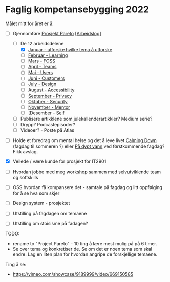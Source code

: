 # Faglig kompetansebygging 2022

Målet mitt for året er å:
- [ ] Gjennomføre [Prosjekt Pareto](/projects/pareto) [[Arbeidslog](/projects/pareto/progress)]
  - [ ] De 12 arbeidsdelene
    - [x] [Januar - utforske hvilke tema å utforske](/projects/pareto/0-topics)
    - [ ] [Februar - Learning](/projects/pareto/1-learning)
    - [ ] [Mars - FOSS](/projects/pareto/2-foss)
    - [ ] [April - Teams](/projects/pareto/3-teams)
    - [ ] [Mai - Users](/projects/pareto/4-users)
    - [ ] [Juni - Customers](/projects/pareto/5-customers)
    - [ ] [July - Design](/projects/pareto/6-design) 
    - [ ] [August - Accessibility](/projects/pareto/7-accessibility)
    - [ ] [September - Privacy](/projects/pareto/8-privacy)
    - [ ] [Oktober - Security](/projects/pareto/9-security)
    - [ ] [November - Mentor ](/projects/pareto/10-mentor)
    - [ ] [Desember - [Self](/projects/pareto/11-self)
  - [ ] Publisere artikklene som julekallenderartikkler? Medium serie?
  - [ ] Drypp? Podcastepisoder?
  - [ ] Videoer? - Poste på Atlas
- [ ] Holde et foredrag om mental helse og det å leve livet [Calming Down](/articles/calming-down)  (fagdag til sommeren ?) eller [På dypt vann](/articles/paa-dypt-vann) ved førstkommende fagdag? Fikk avslag.
- [x] Veilede / være kunde for prosjekt for IT2901 
- [ ] Hvordan jobbe med meg workshop sammen med selvutviklende team og softskills
- [ ] OSS hvordan få kompansere det - samtale på fagdag og litt oppfølging for å se hva som skjer
- [ ] Design system - prosjektet
- [ ] Utstilling på fagdagen om temaene
- [ ] Utstilling om stoisisme på fadagen? 


TODO:
- rename to "Project Pareto" -  10 ting å lære mest mulig på på 6 timer.
- Se over tema og konkretiser de. Se om det er noen tema som skal endre. Lag en liten plan for hvordan angripe de forskjellige temaene.


Ting å se:
- https://vimeo.com/showcase/9189999/video/669150585